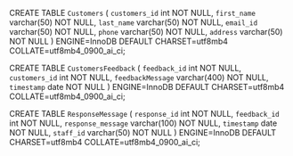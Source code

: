 CREATE TABLE `Customers` (
  `customers_id` int NOT NULL,
  `first_name` varchar(50) NOT NULL,
  `last_name` varchar(50) NOT NULL,
  `email_id` varchar(50) NOT NULL,
  `phone` varchar(50) NOT NULL,
  `address` varchar(50) NOT NULL
) ENGINE=InnoDB DEFAULT CHARSET=utf8mb4 COLLATE=utf8mb4_0900_ai_ci;


CREATE TABLE `CustomersFeedback` (
  `feedback_id` int NOT NULL,
  `customers_id` int NOT NULL,
  `feedbackMessage` varchar(400) NOT NULL,
  `timestamp` date NOT NULL
) ENGINE=InnoDB DEFAULT CHARSET=utf8mb4 COLLATE=utf8mb4_0900_ai_ci;


CREATE TABLE `ResponseMessage` (
  `response_id` int NOT NULL,
  `feedback_id` int NOT NULL,
  `response_message` varchar(100) NOT NULL,
  `timestamp` date NOT NULL,
  `staff_id` varchar(50) NOT NULL
) ENGINE=InnoDB DEFAULT CHARSET=utf8mb4 COLLATE=utf8mb4_0900_ai_ci;